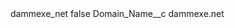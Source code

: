 <?xml version="1.0" encoding="UTF-8"?>
<CustomMetadata xmlns="http://soap.sforce.com/2006/04/metadata" xmlns:xsi="http://www.w3.org/2001/XMLSchema-instance" xmlns:xsd="http://www.w3.org/2001/XMLSchema">
    <label>dammexe_net</label>
    <protected>false</protected>
    <values>
        <field>Domain_Name__c</field>
        <value xsi:type="xsd:string">dammexe.net</value>
    </values>
</CustomMetadata>
